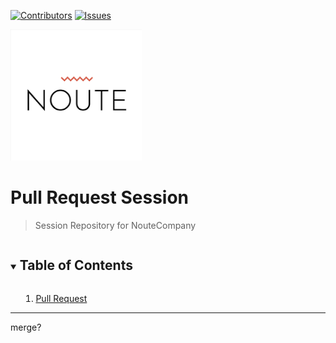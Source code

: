 [![Contributors][contributors-shield]][owner-url]
[![Issues][issues-shield]][issues-url]

  <a href=" https://blog.webudding.com/">
    <img src="images/noute.png" alt="Logo" width="210" height="210">
  </a>

# Pull Request Session

> Session Repository for NouteCompany

<!-- TABLE OF CONTENTS -->
<details open="open">
  <summary><h2 style="display: inline-block">Table of Contents</h2>
  
  1. [Pull Request](/pull-request/README.md)

  </summary>
</details>

---

[owner-url]: https://img.shields.io/badge/owner-1-black
[issues-url]: https://img.shields.io/badge/contributor-2-blue
[issues-shield]: https://img.shields.io/badge/contributor-2-blue
[contributors-shield]: https://img.shields.io/badge/owner-1-black

merge?

